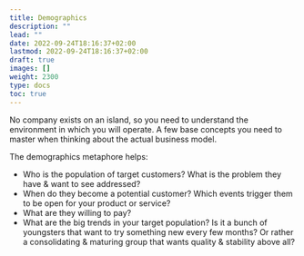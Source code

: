 ```yaml
---
title: Demographics
description: ""
lead: ""
date: 2022-09-24T18:16:37+02:00
lastmod: 2022-09-24T18:16:37+02:00
draft: true
images: []
weight: 2300
type: docs  
toc: true
---
```


No company exists on an island, so you need to understand the environment in which you will operate. A few base concepts you need to master when thinking about the actual business model.

The demographics metaphore helps:
- Who is the population of target customers? What is the problem they have & want to see addressed?
- When do they become a potential customer? Which events trigger them to be open for your product or service?
- What are they willing to pay?
- What are the big trends in your target population? Is it a bunch of youngsters that want to try something new every few months? Or rather a consolidating & maturing group that wants quality & stability above all?